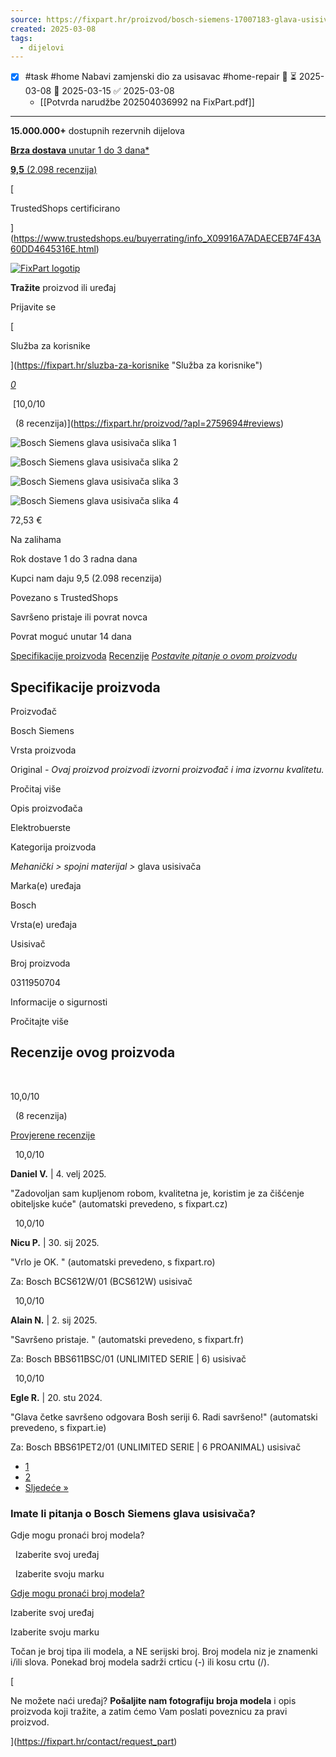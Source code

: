 ```yaml
---
source: https://fixpart.hr/proizvod/bosch-siemens-17007183-glava-usisivaca?apl=2759694
created: 2025-03-08
tags:
  - dijelovi
---
```

- [x] #task #home Nabavi zamjenski dio za usisavac #home-repair 🔼 ⏳ 2025-03-08 📅 2025-03-15 ✅ 2025-03-08
	- [[Potvrda narudžbe 202504036992 na FixPart.pdf]]
___

**15.000.000+** dostupnih rezervnih dijelova

[**Brza dostava** unutar 1 do 3 dana\*](https://fixpart.hr/dostava)

[**9,5** (2.098 recenzija)](https://www.trustedshops.eu/buyerrating/info_X09916A7ADAECEB74F43A60DD4645316E.html)

[

TrustedShops certificirano

](https://www.trustedshops.eu/buyerrating/info_X09916A7ADAECEB74F43A60DD4645316E.html)

[![FixPart logotip](https://fixpart.hr/img/logo-white.svg "FixPart")](https://fixpart.hr/)

**Tražite** proizvod ili uređaj

Prijavite se

[

Služba za korisnike

](https://fixpart.hr/sluzba-za-korisnike "Služba za korisnike")

[*0*](https://fixpart.hr/checkout/cart)

 [10,0/10

  (8 recenzija)](https://fixpart.hr/proizvod/?apl=2759694#reviews)

![Bosch Siemens glava usisivača slika 1](https://cdn.fixpart.net/311950704/51309567e3b8488108b8954c58cf9c1a.jpg)

![Bosch Siemens glava usisivača slika 2](https://cdn.fixpart.net/311950704/c7e5305c757caa3c094560d7151ab6f2.jpg)

![Bosch Siemens glava usisivača slika 3](https://cdn.fixpart.net/311950704/792dffb40847cc365451b3b00de1d067.jpg)

![Bosch Siemens glava usisivača slika 4](https://cdn.fixpart.net/311950704/f3d49aabcdf0d3a9151e0b77f26a7286.jpg)

72,53 €

Na zalihama

  
Rok dostave 1 do 3 radna dana

Kupci nam daju 9,5 (2.098 recenzija)

Povezano s TrustedShops

Savršeno pristaje ili povrat novca

Povrat moguć unutar 14 dana

[Specifikacije proizvoda](https://fixpart.hr/proizvod/?apl=2759694#specifications) [Recenzije](https://fixpart.hr/proizvod/?apl=2759694#reviews) [*Postavite pitanje o ovom proizvodu*](https://fixpart.hr/contact/request_part?product=0311950704&appId=2759694)

## Specifikacije proizvoda

Proizvođač

Bosch Siemens

Vrsta proizvoda

Original *- Ovaj proizvod proizvodi izvorni proizvođač i ima izvornu kvalitetu.*

Pročitaj više

Opis proizvođača

Elektrobuerste

Kategorija proizvoda

*Mehanički >* *spojni materijal >* glava usisivača

Marka(e) uređaja

Bosch

Vrsta(e) uređaja

Usisivač

Broj proizvoda

0311950704

Informacije o sigurnosti

Pročitajte više

## Recenzije ovog proizvoda

 

10,0/10

  (8 recenzija)

[Provjerene recenzije](https://www.trustedshops.eu/buyerrating/info_X09916A7ADAECEB74F43A60DD4645316E.html)

  10,0/10

**Daniel V.** | 4. velj 2025.

"Zadovoljan sam kupljenom robom, kvalitetna je, koristim je za čišćenje obiteljske kuće" (automatski prevedeno, s fixpart.cz)

  10,0/10

**Nicu P.** | 30. sij 2025.

"Vrlo je OK. " (automatski prevedeno, s fixpart.ro)

Za: Bosch BCS612W/01 (BCS612W) usisivač

  10,0/10

**Alain N.** | 2. sij 2025.

"Savršeno pristaje. " (automatski prevedeno, s fixpart.fr)

Za: Bosch BBS611BSC/01 (UNLIMITED SERIE | 6) usisivač

  10,0/10

**Egle R.** | 20. stu 2024.

"Glava četke savršeno odgovara Bosh seriji 6. Radi savršeno!" (automatski prevedeno, s fixpart.ie)

Za: Bosch BBS61PET2/01 (UNLIMITED SERIE | 6 PROANIMAL) usisivač

- [1](https://fixpart.hr/proizvod/?apl=2759694#)
- [2](https://fixpart.hr/proizvod/?apl=2759694#)
- [Sljedeće »](https://fixpart.hr/proizvod/?apl=2759694#)

### Imate li pitanja o Bosch Siemens glava usisivača?

Gdje mogu pronaći broj modela?

&nbsp; Izaberite svoj uređaj

&nbsp; Izaberite svoju marku

[Gdje mogu pronaći broj modela?](https://fixpart.hr/proizvod/?apl=2759694#model-number-help)

Izaberite svoj uređaj

Izaberite svoju marku

Točan je broj tipa ili modela, a NE serijski broj. Broj modela niz je znamenki i/ili slova. Ponekad broj modela sadrži crticu (-) ili kosu crtu (/).

[

Ne možete naći uređaj? **Pošaljite nam fotografiju broja modela** i opis proizvoda koji tražite, a zatim ćemo Vam poslati poveznicu za pravi proizvod.

](https://fixpart.hr/contact/request_part)